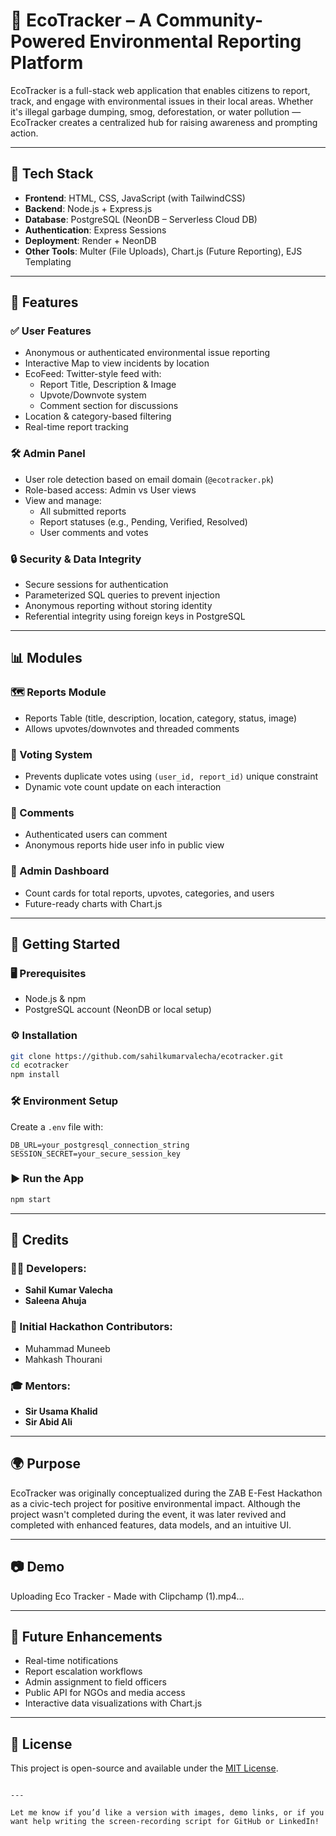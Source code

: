 # 🌿 EcoTracker – A Community-Powered Environmental Reporting Platform

EcoTracker is a full-stack web application that enables citizens to report, track, and engage with environmental issues in their local areas. Whether it's illegal garbage dumping, smog, deforestation, or water pollution — EcoTracker creates a centralized hub for raising awareness and prompting action.

---

## 🔧 Tech Stack

- **Frontend**: HTML, CSS, JavaScript (with TailwindCSS)
- **Backend**: Node.js + Express.js
- **Database**: PostgreSQL (NeonDB – Serverless Cloud DB)
- **Authentication**: Express Sessions
- **Deployment**: Render + NeonDB
- **Other Tools**: Multer (File Uploads), Chart.js (Future Reporting), EJS Templating

---

## 📌 Features

### ✅ User Features
- Anonymous or authenticated environmental issue reporting
- Interactive Map to view incidents by location
- EcoFeed: Twitter-style feed with:
  - Report Title, Description & Image
  - Upvote/Downvote system
  - Comment section for discussions
- Location & category-based filtering
- Real-time report tracking

### 🛠 Admin Panel
- User role detection based on email domain (`@ecotracker.pk`)
- Role-based access: Admin vs User views
- View and manage:
  - All submitted reports
  - Report statuses (e.g., Pending, Verified, Resolved)
  - User comments and votes

### 🔒 Security & Data Integrity
- Secure sessions for authentication
- Parameterized SQL queries to prevent injection
- Anonymous reporting without storing identity
- Referential integrity using foreign keys in PostgreSQL

---

## 📊 Modules

### 🗺 Reports Module
- Reports Table (title, description, location, category, status, image)
- Allows upvotes/downvotes and threaded comments

### 💬 Voting System
- Prevents duplicate votes using `(user_id, report_id)` unique constraint
- Dynamic vote count update on each interaction

### 👥 Comments
- Authenticated users can comment
- Anonymous reports hide user info in public view

### 📌 Admin Dashboard
- Count cards for total reports, upvotes, categories, and users
- Future-ready charts with Chart.js

---

## 🚀 Getting Started

### 🖥 Prerequisites
- Node.js & npm
- PostgreSQL account (NeonDB or local setup)

### ⚙️ Installation
```bash
git clone https://github.com/sahilkumarvalecha/ecotracker.git
cd ecotracker
npm install
````

### 🛠 Environment Setup

Create a `.env` file with:

```env
DB_URL=your_postgresql_connection_string
SESSION_SECRET=your_secure_session_key
```

### ▶️ Run the App

```bash
npm start
```

---

## 🙌 Credits

### 👨‍💻 Developers:

* **Sahil Kumar Valecha**
* **Saleena Ahuja**

### 🤝 Initial Hackathon Contributors:

* Muhammad Muneeb
* Mahkash Thourani

### 🎓 Mentors:

* **Sir Usama Khalid**
* **Sir Abid Ali**

---

## 🌍 Purpose

EcoTracker was originally conceptualized during the ZAB E-Fest Hackathon as a civic-tech project for positive environmental impact. Although the project wasn't completed during the event, it was later revived and completed with enhanced features, data models, and an intuitive UI.

---

## 📷 Demo 

Uploading Eco Tracker - Made with Clipchamp (1).mp4…

---

## 🏁 Future Enhancements

* Real-time notifications
* Report escalation workflows
* Admin assignment to field officers
* Public API for NGOs and media access
* Interactive data visualizations with Chart.js

---

## 📜 License

This project is open-source and available under the [MIT License](LICENSE).

```

---

Let me know if you’d like a version with images, demo links, or if you want help writing the screen-recording script for GitHub or LinkedIn!
```
